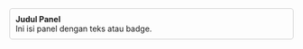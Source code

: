 <div style="border: 1px solid #ccc; padding: 10px; border-radius: 5px;">
  <strong>Judul Panel</strong><br>
  Ini isi panel dengan teks atau badge.
</div>
